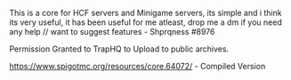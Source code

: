 This is a core for HCF servers and Minigame servers, its simple and i think its very useful, it has been useful for me atleast, drop me a dm if you need any help // want to suggest features - Shprqness
#8976

Permission Granted to TrapHQ to Upload to public archives. 

https://www.spigotmc.org/resources/core.64072/ - Compiled Version
